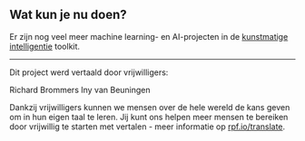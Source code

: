 ## Wat kun je nu doen?

Er zijn nog veel meer machine learning- en AI-projecten in de [kunstmatige intelligentie](https://projects.raspberrypi.org/nl-NL/pathways/ai-toolkit) toolkit.

***

Dit project werd vertaald door vrijwilligers:

Richard Brommers
Iny van Beuningen

Dankzij vrijwilligers kunnen we mensen over de hele wereld de kans geven om in hun eigen taal te leren. Jij kunt ons helpen meer mensen te bereiken door vrijwillig te starten met vertalen - meer informatie op [rpf.io/translate](https://rpf.io/translate).

